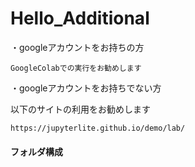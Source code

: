 # Hello_Additional

・googleアカウントをお持ちの方

    GoogleColabでの実行をお勧めします

・googleアカウントをお持ちでない方

以下のサイトの利用をお勧めします

    https://jupyterlite.github.io/demo/lab/

#### フォルダ構成

